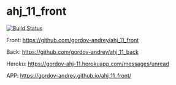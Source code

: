 # ahj_11_front

[![Build Status](https://app.travis-ci.com/gordov-andrey/ahj_11_front.svg?branch=main)](https://app.travis-ci.com/gordov-andrey/ahj_11_front)

Front: https://github.com/gordov-andrey/ahj_11_front

Back: https://github.com/gordov-andrey/ahj_11_back

Heroku: https://gordov-ahj-11.herokuapp.com/messages/unread

APP: https://gordov-andrey.github.io/ahj_11_front/
